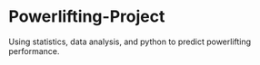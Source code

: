 # Powerlifting-Project

Using statistics, data analysis, and python to predict powerlifting performance.
